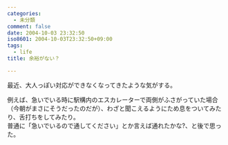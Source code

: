 ```yaml
---
categories:
  - 未分類
comment: false
date: 2004-10-03 23:32:50
iso8601: 2004-10-03T23:32:50+09:00
tags:
  - life
title: 余裕がない？

---
```


<div class="entry-body">
  <p>最近、大人っぽい対応ができなくなってきたような気がする。</p>

  <p>例えば、急いでいる時に駅構内のエスカレーターで両側がふさがっていた場合（今朝がまさにそうだったのだが）、わざと聞こえるようにため息をついてみたり、舌打ちをしてみたり。<br />
    普通に「急いでいるので通してください」とか言えば通れたかな?、と後で思った。</p>
</div>
